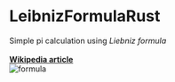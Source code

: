 # LeibnizFormulaRust

Simple pi calculation using _Liebniz formula_
<br/>
<br/>
[**Wikipedia article**](https://en.wikipedia.org/wiki/Leibniz_formula_for_%CF%80)
<br/>
![formula](https://programmerabroad.com/wp-content/uploads/2021/03/piCalculation.png)
